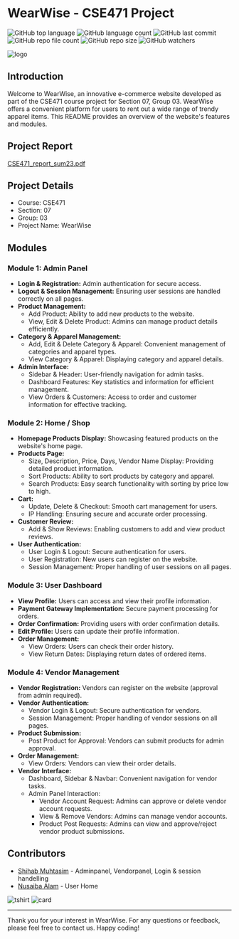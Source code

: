 # WearWise - CSE471 Project
![GitHub top language](https://img.shields.io/github/languages/top/shihabmuhtasim/wearwise?color=f5f5dc) 
![GitHub language count](https://img.shields.io/github/languages/count/shihabmuhtasim/wearwise?color=f5f5dc) 
![GitHub last commit](https://img.shields.io/github/last-commit/shihabmuhtasim/wearwise?color=f5f5dc) 
![GitHub repo file count](https://img.shields.io/github/directory-file-count/shihabmuhtasim/wearwise?color=f5f5dc)
![GitHub repo size](https://img.shields.io/github/repo-size/shihabmuhtasim/wearwise?color=f5f5dc)
![GitHub watchers](https://img.shields.io/github/watchers/shihabmuhtasim/wearwise?style=social)

![logo](https://github.com/shihabmuhtasim/wearwise/assets/92597456/f704ca79-23e0-4019-afd1-b3146762dded)



## Introduction

Welcome to WearWise, an innovative e-commerce website developed as part of the CSE471 course project for Section 07, Group 03. WearWise offers a convenient platform for users to rent out a wide range of trendy apparel items. This README provides an overview of the website's features and modules.

## Project Report
[CSE471_report_sum23.pdf](https://github.com/shihabmuhtasim/wearwise/files/12398049/CSE471_report_sum23.pdf)

## Project Details

- Course: CSE471
- Section: 07
- Group: 03
- Project Name: WearWise



## Modules

### Module 1: Admin Panel

- **Login & Registration:** Admin authentication for secure access.
- **Logout & Session Management:** Ensuring user sessions are handled correctly on all pages.
- **Product Management:**
  - Add Product: Ability to add new products to the website.
  - View, Edit & Delete Product: Admins can manage product details efficiently.
- **Category & Apparel Management:**
  - Add, Edit & Delete Category & Apparel: Convenient management of categories and apparel types.
  - View Category & Apparel: Displaying category and apparel details.
- **Admin Interface:**
  - Sidebar & Header: User-friendly navigation for admin tasks.
  - Dashboard Features: Key statistics and information for efficient management.
  - View Orders & Customers: Access to order and customer information for effective tracking.

### Module 2: Home / Shop

- **Homepage Products Display:** Showcasing featured products on the website's home page.
- **Products Page:**
  - Size, Description, Price, Days, Vendor Name Display: Providing detailed product information.
  - Sort Products: Ability to sort products by category and apparel.
  - Search Products: Easy search functionality with sorting by price low to high.
- **Cart:**
  - Update, Delete & Checkout: Smooth cart management for users.
  - IP Handling: Ensuring secure and accurate order processing.
- **Customer Review:**
  - Add & Show Reviews: Enabling customers to add and view product reviews.
- **User Authentication:**
  - User Login & Logout: Secure authentication for users.
  - User Registration: New users can register on the website.
  - Session Management: Proper handling of user sessions on all pages.

### Module 3: User Dashboard

- **View Profile:** Users can access and view their profile information.
- **Payment Gateway Implementation:** Secure payment processing for orders.
- **Order Confirmation:** Providing users with order confirmation details.
- **Edit Profile:** Users can update their profile information.
- **Order Management:**
  - View Orders: Users can check their order history.
  - View Return Dates: Displaying return dates of ordered items.

### Module 4: Vendor Management

- **Vendor Registration:** Vendors can register on the website (approval from admin required).
- **Vendor Authentication:**
  - Vendor Login & Logout: Secure authentication for vendors.
  - Session Management: Proper handling of vendor sessions on all pages.
- **Product Submission:**
  - Post Product for Approval: Vendors can submit products for admin approval.
- **Order Management:**
  - View Orders: Vendors can view their order details.
- **Vendor Interface:**
  - Dashboard, Sidebar & Navbar: Convenient navigation for vendor tasks.
  - Admin Panel Interaction:
    - Vendor Account Request: Admins can approve or delete vendor account requests.
    - View & Remove Vendors: Admins can manage vendor accounts.
    - Product Post Requests: Admins can view and approve/reject vendor product submissions.



## Contributors

- [Shihab Muhtasim](https://github.com/shihabmuhtasim) - Adminpanel, Vendorpanel, Login & session handelling
- [Nusaiba Alam](https://github.com/contributor1) - User Home


![tshirt](https://github.com/shihabmuhtasim/wearwise/assets/92597456/dbe8a3cf-0dc1-4381-baac-5595d25110c3)
![card](https://github.com/shihabmuhtasim/wearwise/assets/92597456/05c321ad-e9cf-4e49-87cb-b9723ae95b46)




---

Thank you for your interest in WearWise. For any questions or feedback, please feel free to contact us. Happy coding!


